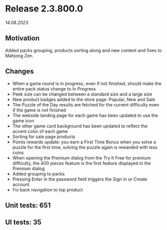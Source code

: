 # Release 2.3.800.0

_14.08.2023_

## Motivation

Added packs grouping, products sorting along and new content and fixes to Mahjong Zen.

## Changes

- When a game round is in progress, even if not finished, should make the entire pack status change to In Progress
- Peek size can be changed between a standard size and a large size
- New product badges added to the store page: Popular, New and Sale
- The Puzzle of the Day results are fetched for the current difficulty even if the game is not finished
- The webside landing page for each game has been updated to use the game icon
- The other game card background has been updated to reflect the accent color of each game
- Sorting for sale page products
- Points rewards update: you earn a First Time Bonus when you solve a puzzle for the first time, solving the puzzle again is rewarded with less coins
- When opening the Premium dialog from the Try It Free for premium difficulty, the 400 pieces feature is the first feature displayed in the Premium dialog
- Added grouping to packs
- Pressing Enter in the password field triggers the Sign in or Create account
- Fix back navigation to top product

## Unit tests: 651

## UI tests: 35
